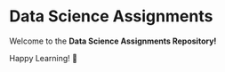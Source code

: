 # Data Science Assignments
Welcome to the **Data Science Assignments Repository!**

Happy Learning! 🚀
